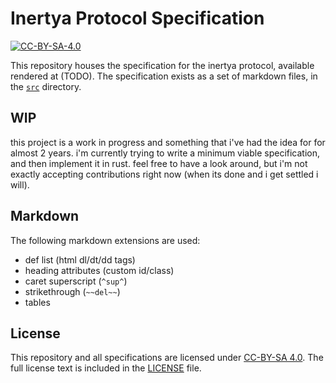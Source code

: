# Inertya Protocol Specification

[![CC-BY-SA-4.0](http://mirrors.creativecommons.org/presskit/buttons/88x31/svg/by-sa.svg)](https://creativecommons.org/licenses/by-sa/4.0/deed.en)

This repository houses the specification for the inertya protocol, available 
rendered at (TODO). The specification exists as a 
set of markdown files, in the [`src`](src) directory.


## WIP

this project is a work in progress and something that i've had the idea for 
for almost 2 years. i'm currently trying to write a minimum viable 
specification, and then implement it in rust. feel free to have a look 
around, but i'm not exactly accepting contributions right now (when its done 
and i get settled i will).


## Markdown

The following markdown extensions are used:
- def list (html dl/dt/dd tags)
- heading attributes (custom id/class)
- caret superscript (`^sup^`)
- strikethrough (`~~del~~`)
- tables


## License

This repository and all specifications are licensed under 
[CC-BY-SA 4.0](https://creativecommons.org/licenses/by-sa/4.0/deed.en). 
The full license text is included in the [LICENSE](LICENSE) file.
